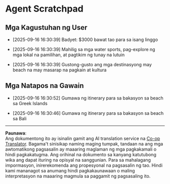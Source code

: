 <!--
CO_OP_TRANSLATOR_METADATA:
{
  "original_hash": "9e2a4a04b4686b008a7e06f916884e58",
  "translation_date": "2025-09-18T16:30:34+00:00",
  "source_file": "12-context-engineering/code_samples/vacation_agent_scratchpad.md",
  "language_code": "tl"
}
-->
# Agent Scratchpad

## Mga Kagustuhan ng User

- [2025-09-16 16:30:39] Badyet: $3000 bawat tao para sa isang linggo

- [2025-09-16 16:30:39] Mahilig sa mga water sports, pag-explore ng mga lokal na pamilihan, at pagtikim ng tunay na lutuin

- [2025-09-16 16:30:39] Gustong-gusto ang mga destinasyong may beach na may masarap na pagkain at kultura

## Mga Natapos na Gawain

- [2025-09-16 16:30:52] Gumawa ng itinerary para sa bakasyon sa beach sa Greek Islands

- [2025-09-16 16:30:46] Gumawa ng itinerary para sa bakasyon sa beach sa Bali

---

**Paunawa**:  
Ang dokumentong ito ay isinalin gamit ang AI translation service na [Co-op Translator](https://github.com/Azure/co-op-translator). Bagama't sinisikap naming maging tumpak, tandaan na ang mga awtomatikong pagsasalin ay maaaring maglaman ng mga pagkakamali o hindi pagkakatugma. Ang orihinal na dokumento sa kanyang katutubong wika ang dapat ituring na opisyal na sanggunian. Para sa mahalagang impormasyon, inirerekomenda ang propesyonal na pagsasalin ng tao. Hindi kami mananagot sa anumang hindi pagkakaunawaan o maling interpretasyon na maaaring magmula sa paggamit ng pagsasaling ito.